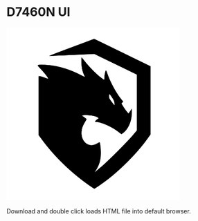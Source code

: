 # D7460N UI
<span style="text-align: middle;">
<img
  src="assets/images/logo.svg"
  alt="D7460N"
  title="D7460N"
  width="400" />
</span>

Download and double click loads HTML file into default browser.

